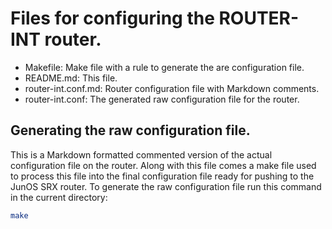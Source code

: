 # Files for configuring the ROUTER-INT router.

* Makefile: Make file with a rule to generate the are configuration file.
* README.md: This file.
* router-int.conf.md: Router configuration file with Markdown comments.
* router-int.conf: The generated raw configuration file for the router.

## Generating the raw configuration file.

This is a Markdown formatted commented version of the actual
configuration file on the router. Along with this file comes a make file
used to process this file into the final configuration file ready for
pushing to the JunOS SRX router. To generate the raw configuration file
run this command in the current directory:

```bash
make
```
